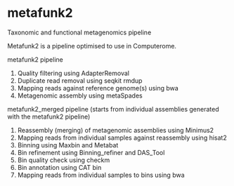 # metafunk2
Taxonomic and functional metagenomics pipeline

Metafunk2 is a pipeline optimised to use in Computerome.


metafunk2 pipeline
1) Quality filtering using AdapterRemoval
2) Duplicate read removal using seqkit rmdup
3) Mapping reads against reference genome(s) using bwa
4) Metagenomic assembly using metaSpades

metafunk2_merged pipeline (starts from individual assemblies generated with the metafunk2 pipeline)
1) Reassembly (merging) of metagenomic assemblies using Minimus2
2) Mapping reads from individual samples against reassembly using hisat2
3) Binning using Maxbin and Metabat
4) Bin refinement using Binning_refiner and DAS_Tool
5) Bin quality check using checkm
6) Bin annotation using CAT bin
7) Mapping reads from individual samples to bins using bwa

